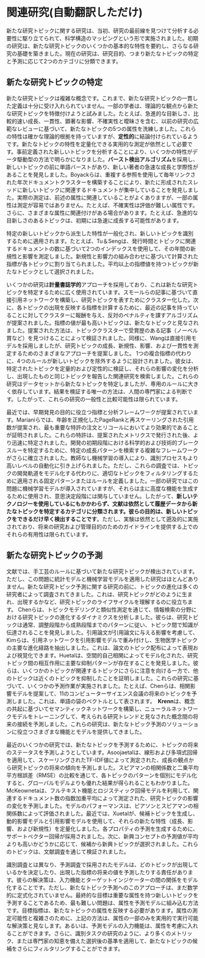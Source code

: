 # 関連研究(自動翻訳しただけ)

新たな研究トピックに関する研究は、当初、研究の最前線を見つけて分析する必要性に駆り立てられて、科学構造のマッピングという形で実施されました。初期の研究は、新たな研究トピックのいくつかの基本的な特性を要約し、さらなる研究の基礎を築きました。現在の研究は、研究目的、つまり新たなトピックの特定と予測に応じて2つのカテゴリに分類できます。

## 新たな研究トピックの特定

新たな研究トピックは複雑な概念です。これまで、新たな研究トピックの一貫した定義は十分に受け入れられていません。一部の学者は、理論的な観点から新たな研究トピックを特徴付けようと試みました。たとえば、急進的な目新しさ、比較的速い成長、一貫性、顕著な影響、不確実性と曖昧さを含む、以前の研究の広範なレビューに基づいて、新たなトピックの5つの属性を洗練しました。これらの特性は確かな理論的根拠を持っていますが、**定性的**に結論付けられているようです。新たなトピックの特性を定量化できる実用的な測定が依然として必要です。事前定義された新しいトピックを分析することにより、いくつかの特性がデータ駆動型の方法で明らかになりました。**バースト検出アルゴリズム**を採用し、新しいトピックの前に単語バーストがあり、新しい著者の急速な成長と学際性があることを発見しました。Boyackらは、重複する参照を使用して毎年リンクされた年次ドキュメントクラスターを構築することにより、新たに形成されたスレッドに新しいトピックに関連するドキュメントが集中していることを発見しました。実際の測定は、前述の属性に関連していることがよくありますが、一部の属性は測定が容易ではありません。たとえば、不確実性は評価が難しい属性です。さらに、さまざまな属性に関連付けがある場合があります。たとえば、急進的な目新しさのあるトピックは、初期には急速に成長する可能性があります。

特定の新しいトピックから派生した特性が一般化され、新しいトピックを識別するために適用されます。たとえば、Tu＆Sengは、発行時間とトピックに関連するドキュメントの数に基づいて2つのインデックスを使用して、その年間の新規性と影響を測定しました。新規性と影響力の組み合わせに基づいて計算された指標が各トピックに割り当てられました。平均以上の指標値を持つトピックが新たなトピックとして選択されました。

いくつかの研究は**計量書誌学的**アプローチを採用しており、これは新たな研究トピックを特定するために広く使用されています。スモールらの記事に基づいて直接引用ネットワークを構築し、研究トピックを表すためにクラスター化した。次に、各トピックの出現を反映する指標を計算するために、最近の記事を持っていることに対してクラスターに報酬を与え、反対のペナルティを課すアルゴリズムが提案されました。指標の値が最も高いトピックは、新たなトピックと見なされました。提案された方法は、トピッククラスターで受賞歴のある記事（ノーベル賞など）を見つけることによって検証されました。同様に、Wangは直接引用モデルを採用しましたが、研究トピックの成長、新規性、影響、および一貫性を測定するためのさまざまなアプローチを提案しました。 1つの複合指標の代わりに、4つのルールが新しいトピックを除外するように設計されました。彼女は、特定されたトピックを定量的および定性的に検証し、それらの影響の変化を分析し、出現したものと同じトピックを報告した関連研究を検索しました。これらの研究はデータセットから新たなトピックを特定しましたが、専用のルールに大きく依存しています。結果を検証する唯一の方法は、人間の専門家による判断です。したがって、これらの研究の一般性と比較可能性は限られています。

最近では、早期発見の目的に役立つ指標と分析フレームワークが提案されています。Marianiらでは、年齢を正規化したPageRankと再スケーリングされた引用数が提案され、最も重要な特許の注文とリコールにおいてより効果的であることが証明されました。これらの特許は、提案されたメトリクスで発行された後、より迅速に特定されました。開発の初期段階における科学的および技術的ブレークスルーを特定するために、特定の成長パターンを検索する複雑なフレームワークがさらに確立されました。教師なし機械学習の導入により、識別プロセスもより高いレベルの自動化に引き上げられました。ただし、これらの調査では、トピックの開発軌道をモデル化する代わりに、適切なトピックをフィルタリングするために適用される固定パターンまたはルールを定義しました。一部の研究ではこの問題に機械学習モデルが導入されていますが、それらは主に高度な機能を生成するために使用され、意思決定段階には関与していません。したがって、**新しいテクノロジーを使用しているにもかかわらず、文献は依然として履歴データから新たなトピックを特定するカテゴリに分類されます。彼らの目的は、新しいトピックをできるだけ早く検出することです**。ただし、実験は依然として遡及的に実施されており、将来の研究および管理目的のためのガイドラインを提供する上でのそれらの有用性は限られています。

## 新たな研究トピックの予測

文献では、手工芸のルールに基づいて新たな研究トピックが検出されています。ただし、この問題に統計モデルと機械学習モデルを適用した研究はほとんどありません。新たな研究トピック予測に関する研究の前に、トピックの進化は多くの研究者によって調査されてきました。これは、研究トピックがどのように生まれ、出現するかなど、研究トピックのライフサイクルを理解するのに役立ちます。 Chenらは、トピックモデリングと類似性測定を通じて、情報検索の分野における研究トピックの進化するダイナミクスを分析しました。彼らは、研究トピックは通常、調整段階から成熟段階までのパターンに従い、トピック間で知識が伝達されることを発見しました。引用論文が引用論文に与える影響を考慮して、Kimらは、引用ネットワークを引用影響モデルで重み付けし、生物医学トピックの主要な進化経路を抽出しました。これは、論文のトピック配布によって表現および視覚化できます。Huetalは、空間的自己相関によってモデル化された、研究トピック間の相互作用に主要な抑制パターンが存在することを発見しました。彼らは、いくつかのトピックが関連するトピックにさらに注意を向ける一方で、他のトピックは近くのトピックを抑制したことを証明しました。これらの研究に基づいて、いくつかの予測作業が実施されました。たとえば、Chenらは、相関影響モデルを提案して、11のコンピューターサイエンス会議の将来のトピックを予測しました。これは、単語の袋のベクトルとして表されます。　**Krenn**は、概念の共起に基づいてセマンティックネットワークを構築し、ニューラルネットワークモデルをトレーニングして、考えられる研究トレンドと見なされた概念間の将来の接続を予測しました。これらの研究は、新たなトピック予測のソリューションに役立つさまざまな機能とモデルを提供してきました。

最近のいくつかの研究では、新たなトピックを予測するために、トピックの将来のステータスを予測しようとしています。Asoojaetalは、線形および多項式回帰を適用して、スケーリングされたTF-IDF値によって測定された、成長の観点から研究トピックの将来の傾向を予測しました。スピアマンの相関係数と二乗平均平方根誤差（RMSE）の比較を通じて、各トピックのパターンを個別にモデル化すると、グローバルモデルよりも優れた結果が得られることもわかりました。McKeownetaは、フルテキスト機能とロジスティック回帰モデルを利用して、関連するドキュメント数の指数加重平均によって測定された、研究トピックの影響の変化を予測しました。モデルのパフォーマンスは、ピアソンとスピアマンの相関係数によって評価されました。最近では、Xuetalが、候補トピックを生成し、動的影響モデルと引用影響モデルを使用して、それらの新たな特性（成長、影響、および新規性）を定量化しました。各プロパティの予測を生成するために、サポートベクター回帰が採用されました。次に、新興コンセプトの予測値が平均よりも高いかどうかに応じて、候補から新興トピックが選択されました。これらのトピックは、文献調査を通じて検証されました。

識別調査とは異なり、予測調査で採用されたモデルは、どのトピックが出現しているかを決定したり、出現した指標の将来の値を予測したりする責任があります。彼らの解決策は、入力機能とターゲットインジケーターの間の関係をモデル化することです。ただし、新たなトピック予測へのこのアプローチは、まだ数学的に定式化されていません。最終的な目標は重要な属性を持つ新しいトピックを予測することであるため、最も難しい問題は、属性を予測モデルに組み込む方法です。目標指標は、新たなトピックの属性を反映する必要があります。属性の測定可能性と複雑さのために、上記の方法は、属性の一部のみを実用的で実行可能な解決策と見なします。あるいは、予測モデルの入力機能は、属性を考慮に入れることができます。さらに、識別タスクの研究のように、より多くのメトリック、または専門家の知恵を備えた選択後の基準を適用して、新たなトピックの候補をさらにフィルタリングすることができます。
